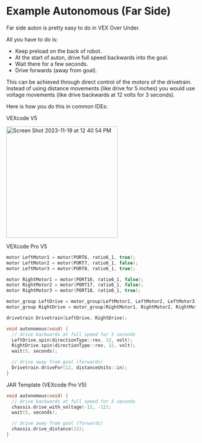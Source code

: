 # Example Autonomous (Far Side)
Far side auton is pretty easy to do in VEX Over Under.  

All you have to do is:  
- Keep preload on the back of robot.
- At the start of auton, drive full speed backwards into the goal.
- Wait there for a few seconds.
- Drive forwards (away from goal).

This can be achieved through direct control of the motors of the drivetrain.  
Instead of using distance movements (like drive for 5 inches) you would use voltage movements (like drive backwards at 12 volts for 3 seconds).  

Here is how you do this in common IDEs:

VEXcode V5  

<img width="296" alt="Screen Shot 2023-11-19 at 12 40 54 PM" src="https://github.com/zayndamji/example-auton/assets/86502397/9fbb8b3b-c3ab-41bf-bda9-5a4f962729ad">
  
VEXcode Pro V5
```c++
motor LeftMotor1 = motor(PORT6, ratio6_1, true);
motor LeftMotor2 = motor(PORT7, ratio6_1, false);
motor LeftMotor3 = motor(PORT8, ratio6_1, true);

motor RightMotor1 = motor(PORT16, ratio6_1, false);
motor RightMotor2 = motor(PORT17, ratio6_1, false);
motor RightMotor3 = motor(PORT18, ratio6_1, true);

motor_group LeftDrive = motor_group(LeftMotor1, LeftMotor2, LeftMotor3);
motor_group RightDrive = motor_group(RightMotor1, RightMotor2, RightMotor3);

drivetrain Drivetrain(LeftDrive, RightDrive);

void autonomous(void) {
  // drive backwards at full speed for 5 seconds
  LeftDrive.spin(directionType::rev, 12, volt);
  RightDrive.spin(directionType::rev, 12, volt);
  wait(5, seconds);

  // drive away from goal (forwards)
  Drivetrain.driveFor(12, distanceUnits::in);
}
```

JAR Template (VEXcode Pro V5)
```c++
void autonomous(void) {
  // drive backwards at full speed for 5 seconds
  chassis.drive_with_voltage(-12, -12);
  wait(5, seconds);

  // drive away from goal (forwards)
  chassis.drive_distance(12);
}
```
